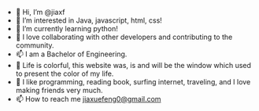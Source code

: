 - 👋 Hi, I’m @jiaxf
- 👀 I’m interested in Java, javascript, html, css!
- 🌱 I’m currently learning python!
- 💞️ I love collaborating with other developers and contributing to the community.
- 📫 I am a Bachelor of Engineering.
- 💞️ Life is colorful, this website was, is and will be the window which used to present the color of my life.
- 🌱 I like programming, reading book, surfing internet, traveling, and I love making friends very much.
- 📫 How to reach me  jiaxuefeng0@gmail.com


<!---
jiaxf/jiaxf is a ✨ special ✨ repository because its `README.md` (this file) appears on your GitHub profile.
You can click the Preview link to take a look at your changes.
--->
